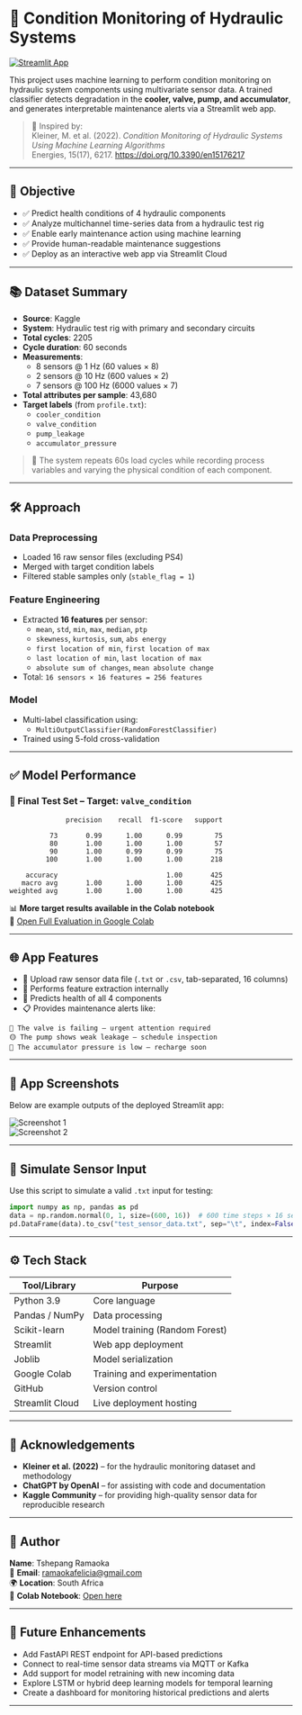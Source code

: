 # 🔧 Condition Monitoring of Hydraulic Systems

[![Streamlit App](https://img.shields.io/badge/Live_App-Click_Here-green)](https://condition-monitoring-of-hydraulic-systems-mh3smqbwswqegvwymtng.streamlit.app/)

This project uses machine learning to perform condition monitoring on hydraulic system components using multivariate sensor data. A trained classifier detects degradation in the **cooler, valve, pump, and accumulator**, and generates interpretable maintenance alerts via a Streamlit web app.

> 📘 Inspired by:  
> Kleiner, M. et al. (2022). _Condition Monitoring of Hydraulic Systems Using Machine Learning Algorithms_  
> Energies, 15(17), 6217. https://doi.org/10.3390/en15176217

---

## 🎯 Objective

- ✅ Predict health conditions of 4 hydraulic components  
- ✅ Analyze multichannel time-series data from a hydraulic test rig  
- ✅ Enable early maintenance action using machine learning  
- ✅ Provide human-readable maintenance suggestions  
- ✅ Deploy as an interactive web app via Streamlit Cloud

---

## 📚 Dataset Summary

- **Source**: Kaggle  
- **System**: Hydraulic test rig with primary and secondary circuits  
- **Total cycles**: 2205  
- **Cycle duration**: 60 seconds  
- **Measurements**:
  - 8 sensors @ 1 Hz (60 values × 8)
  - 2 sensors @ 10 Hz (600 values × 2)
  - 7 sensors @ 100 Hz (6000 values × 7)
- **Total attributes per sample**: 43,680  
- **Target labels** (from `profile.txt`):
  - `cooler_condition`
  - `valve_condition`
  - `pump_leakage`
  - `accumulator_pressure`

> 🧪 The system repeats 60s load cycles while recording process variables and varying the physical condition of each component.

---

## 🛠️ Approach

### Data Preprocessing
- Loaded 16 raw sensor files (excluding PS4)
- Merged with target condition labels
- Filtered stable samples only (`stable_flag = 1`)

### Feature Engineering
- Extracted **16 features** per sensor:
  - `mean`, `std`, `min`, `max`, `median`, `ptp`
  - `skewness`, `kurtosis`, `sum`, `abs energy`
  - `first location of min`, `first location of max`
  - `last location of min`, `last location of max`
  - `absolute sum of changes`, `mean absolute change`
- Total: `16 sensors × 16 features = 256 features`

### Model
- Multi-label classification using:
  - `MultiOutputClassifier(RandomForestClassifier)`
- Trained using 5-fold cross-validation

---

## ✅ Model Performance

### 🎯 Final Test Set – Target: `valve_condition`

```text
              precision    recall  f1-score   support

          73       0.99      1.00      0.99        75
          80       1.00      1.00      1.00        57
          90       1.00      0.99      0.99        75
         100       1.00      1.00      1.00       218

    accuracy                           1.00       425
   macro avg       1.00      1.00      1.00       425
weighted avg       1.00      1.00      1.00       425
```

📊 **More target results available in the Colab notebook**  
🔗 [Open Full Evaluation in Google Colab](https://colab.research.google.com/drive/15a3CKbxCV-GtqiFkTI_Ky-AZ7JnQz2KF)

---

## 🌐 App Features

- 📁 Upload raw sensor data file (`.txt` or `.csv`, tab-separated, 16 columns)  
- 🧠 Performs feature extraction internally  
- 🎯 Predicts health of all 4 components  
- 📋 Provides maintenance alerts like:

```text
🔴 The valve is failing – urgent attention required  
🟡 The pump shows weak leakage – schedule inspection  
🔴 The accumulator pressure is low – recharge soon  
```

---

## 📸 App Screenshots

Below are example outputs of the deployed Streamlit app:

![Screenshot 1](https://github.com/user-attachments/assets/92023474-01c9-4ca2-a8f8-807db9f50520)  
![Screenshot 2](https://github.com/user-attachments/assets/76af9418-eb4e-4212-b2f3-3bfac7d20a27)

---

## 🧪 Simulate Sensor Input

Use this script to simulate a valid `.txt` input for testing:

```python
import numpy as np, pandas as pd
data = np.random.normal(0, 1, size=(600, 16))  # 600 time steps × 16 sensors
pd.DataFrame(data).to_csv("test_sensor_data.txt", sep="\t", index=False, header=False)
```

---

## ⚙️ Tech Stack

| Tool/Library       | Purpose                           |
|--------------------|-----------------------------------|
| Python 3.9         | Core language                     |
| Pandas / NumPy     | Data processing                   |
| Scikit-learn       | Model training (Random Forest)    |
| Streamlit          | Web app deployment                |
| Joblib             | Model serialization               |
| Google Colab       | Training and experimentation      |
| GitHub             | Version control                   |
| Streamlit Cloud    | Live deployment hosting           |

---

## 🤖 Acknowledgements

- **Kleiner et al. (2022)** – for the hydraulic monitoring dataset and methodology  
- **ChatGPT by OpenAI** – for assisting with code and documentation  
- **Kaggle Community** – for providing high-quality sensor data for reproducible research

---

## 👤 Author

**Name**: Tshepang Ramaoka  
📧 **Email**: ramaokafelicia@gmail.com  
🌍 **Location**: South Africa  
🔗 **Colab Notebook**: [Open here](https://colab.research.google.com/drive/15a3CKbxCV-GtqiFkTI_Ky-AZ7JnQz2KF)

---

## 🚀 Future Enhancements

- Add FastAPI REST endpoint for API-based predictions  
- Connect to real-time sensor data streams via MQTT or Kafka  
- Add support for model retraining with new incoming data  
- Explore LSTM or hybrid deep learning models for temporal learning  
- Create a dashboard for monitoring historical predictions and alerts

---





